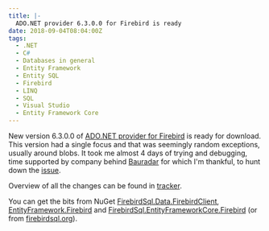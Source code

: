 ```yaml
---
title: |-
  ADO.NET provider 6.3.0.0 for Firebird is ready
date: 2018-09-04T08:04:00Z
tags:
  - .NET
  - C#
  - Databases in general
  - Entity Framework
  - Entity SQL
  - Firebird
  - LINQ
  - SQL
  - Visual Studio
  - Entity Framework Core
---
```

New version 6.3.0.0 of [ADO.NET provider for Firebird][1] is ready for download. This version had a single focus and that was seemingly random exceptions, usually around blobs. It took me almost 4 days of trying and debugging, time supported by company behind [Bauradar][6] for which I'm thankful, to hunt down the [issue][7].

<!-- excerpt -->

Overview of all the changes can be found in [tracker][5].

You can get the bits from NuGet [FirebirdSql.Data.FirebirdClient][2], [EntityFramework.Firebird][3] and [FirebirdSql.EntityFrameworkCore.Firebird][4] (or from [firebirdsql.org][1]).

[1]: http://www.firebirdsql.org/en/net-provider/
[2]: http://www.nuget.org/packages/FirebirdSql.Data.FirebirdClient/
[3]: http://www.nuget.org/packages/EntityFramework.Firebird/
[4]: http://www.nuget.org/packages/FirebirdSql.EntityFrameworkCore.Firebird/
[5]: http://tracker.firebirdsql.org/browse/DNET/fixforversion/10882
[6]: http://www.bauradar.at/
[7]: http://tracker.firebirdsql.org/browse/DNET-847